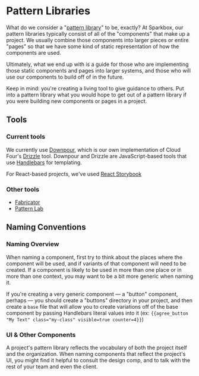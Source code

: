Pattern Libraries
=====

What do we consider a "[pattern library](https://seesparkbox.com/foundry/building_pattern_libraries_in_react_with_storybook)" to be, exactly? At Sparkbox, our pattern libraries typically consist of all of the "components" that make up a project. We usually combine those components into larger pieces or entire "pages" so that we have some kind of static representation of how the components are used.

Ultimately, what we end up with is a guide for those who are implementing those static components and pages into larger systems, and those who will use our components to build off of in the future.

Keep in mind: you're creating a living tool to give guidance to others. Put into a pattern library what you would hope to get out of a pattern library if you were building new components or pages in a project.

Tools
-----

### Current tools
We currently use [Downpour](https://github.com/sparkbox/downpour), which is our own implementation of Cloud Four's [Drizzle](https://github.com/cloudfour/drizzle) tool. Downpour and Drizzle are JavaScript-based tools that use [Handlebars](http://handlebarsjs.com/) for templating.

For React-based projects, we've used [React Storybook](https://storybook.js.org/)

### Other tools
- [Fabricator](https://fbrctr.github.io/)
- [Pattern Lab](http://patternlab.io/)

Naming Conventions
-----

### Naming Overview
When naming a component, first try to think about the places where the component will be used, and if variants of that component will need to be created. If a component is likely to be used in more than one place or in more than one context, you may want to be a bit more generic when naming it.

If you're creating a very generic component — a "button" component, perhaps — you should create a "buttons" directory in your project, and then create a `base` file that will allow you to create variations off of the base component by passing Handlebars literal values into it (ex: `{{agree_button "My Text" class="my-class" visible=true counter=4}}`)

### UI & Other Components
A project's pattern library reflects the vocabulary of both the project itself and the organization. When naming components that reflect the project's UI, you might find it helpful to consult the design comp, and to talk with the rest of your team and even the client.
